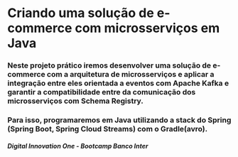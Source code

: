# Criando uma solução de e-commerce com microsserviços em Java

###  Neste projeto prático iremos desenvolver uma solução de e-commerce com a arquitetura de microsserviços e aplicar a integração entre eles orientada a eventos com Apache Kafka e garantir a compatibilidade entre da comunicação dos microsserviços com Schema Registry. 

### Para isso, programaremos em Java utilizando a stack do Spring (Spring Boot, Spring Cloud Streams) com o Gradle(avro).

##### Digital Innovation One - Bootcamp Banco Inter
